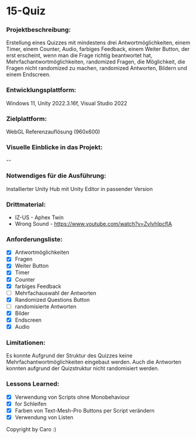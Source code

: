 # 15-Quiz

### Projektbeschreibung: 
Erstellung eines Quizzes mit mindestens drei Antwortmöglichkeiten, einem Timer, einem Counter, Audio, farbiges Feedback, einem Weiter Button, der erst erscheint, wenn man die Frage richtig beantwortet hat, Mehrfachantwortmöglichkeiten, randomized Fragen, die Möglichkeit, die Fragen nicht randomized zu machen, randomized Antworten, Bildern und einem Endscreen. 

### Entwicklungsplattform: 
Windows 11, Unity 2022.3.16f, Visual Studio 2022

### Zielplattform: 
WebGL Referenzauflösung (960x600) 

### Visuelle Einblicke in das Projekt: 
--

### Notwendiges für die Ausführung: 
Installierter Unity Hub mit Unity Editor in passender Version

### Drittmaterial: 
- IZ-US - Aphex Twin
- Wrong Sound - https://www.youtube.com/watch?v=ZvlvhIpcflA 

### Anforderungsliste:  
- [x] Antwortmöglichkeiten
- [x] Fragen
- [x] Weiter Button
- [x] Timer
- [x] Counter
- [x] farbiges Feedback
- [ ] Mehrfachauswahl der Antworten
- [x] Randomized Questions Button
- [ ] randomisierte Antworten
- [x] Bilder
- [x] Endscreen
- [x] Audio

### Limitationen:
Es konnte Aufgrund der Struktur des Quizzes keine Mehrfachantwortmöglichkeiten eingebaut werden. Auch die Antworten konnten aufgrund der Quizstruktur nicht randomisiert werden.

### Lessons Learned:
- [x] Verwendung von Scripts ohne Monobehaviour
- [x] for Schleifen
- [x] Farben von Text-Mesh-Pro Buttons per Script verändern
- [x] Verwendung von Listen

Copyright by Caro :)
